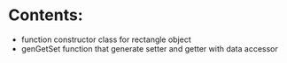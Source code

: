 # Contents:
- function constructor class for rectangle object
- genGetSet function that generate setter and getter with data accessor
